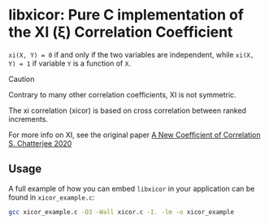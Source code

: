 # libxicor: Pure C implementation of the XI (ξ) Correlation Coefficient

`xi(X, Y) = 0` if and only if the two variables are independent, 
while `xi(X, Y) = 1` if variable `Y` is a function of `X`.

> [!CAUTION]
> Contrary to many other correlation coefficients,
> XI is not symmetric.

The xi correlation (xicor) is based
on cross correlation between ranked increments.

For more info on XI, see the original paper
[A New Coefficient of Correlation S. Chatterjee 2020](https://gwern.net/doc/statistics/order/2020-chatterjee.pdf)

## Usage

A full example of how you can embed `libxicor` in your application
can be found in `xicor_example.c`:

```bash
gcc xicor_example.c -O3 -Wall xicor.c -I. -lm -o xicor_example
```

